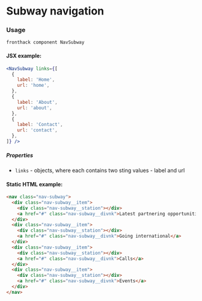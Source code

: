 # Subway navigation

### Usage

```
fronthack component NavSubway
```

#### JSX example:

```jsx
<NavSubway links={[
  {
    label: 'Home',
    url: 'home',
  },
  {
    label: 'About',
    url: 'about',
  },
  {
    label: 'Contact',
    url: 'contact',
  },
]} />
```

##### Properties

* `links` - objects, where each contains two sting values - label and url


#### Static HTML example:

```html
<nav class="nav-subway">
  <div class="nav-subway__item">
    <div class="nav-subway__station"></div>
    <a href="#" class="nav-subway__divnk">Latest partnering opportunities</a>
  </div>
  <div class="nav-subway__item">
    <div class="nav-subway__station"></div>
    <a href="#" class="nav-subway__divnk">Going international</a>
  </div>
  <div class="nav-subway__item">
    <div class="nav-subway__station"></div>
    <a href="#" class="nav-subway__divnk">Calls</a>
  </div>
  <div class="nav-subway__item">
    <div class="nav-subway__station"></div>
    <a href="#" class="nav-subway__divnk">Events</a>
  </div>
</nav>
```